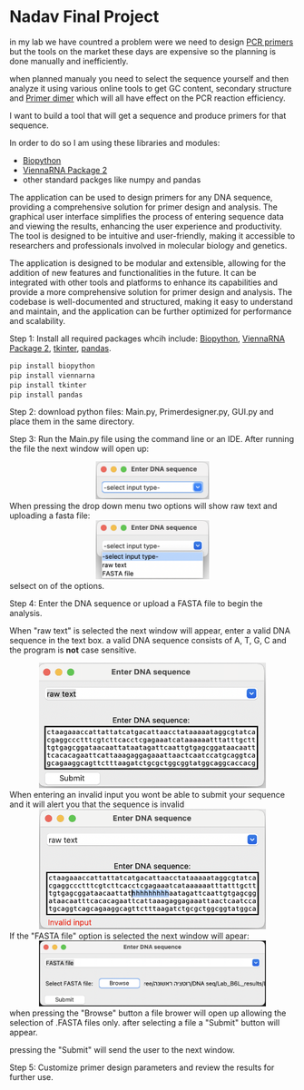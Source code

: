 # Nadav Final Project

in my lab we have countred a problem were we need to design [PCR primers](https://www.youtube.com/watch?v=NODrmBHHni8&ab_channel=Henrik%27sLab) but the tools on the market these days are expensive so the planning is done manually and inefficiently.

when planned manualy you need to select the sequence yourself and then analyze it using various online tools to get GC content, secondary structure and [Primer dimer](https://kilobaser.com/the-pain-of-primer-dimer/) which will all have effect on the PCR reaction efficiency.

I want to build a tool that will get a sequence and produce primers for that sequence.

In order to do so I am using these libraries and modules:

- [Biopython](https://biopython.org/)
- [ViennaRNA Package 2](https://www.tbi.univie.ac.at/RNA/documentation.html#)
- other standard packges like numpy and pandas

The application can be used to design primers for any DNA sequence, providing a comprehensive solution for primer design and analysis. The graphical user interface simplifies the process of entering sequence data and viewing the results, enhancing the user experience and productivity. The tool is designed to be intuitive and user-friendly, making it accessible to researchers and professionals involved in molecular biology and genetics.

The application is designed to be modular and extensible, allowing for the addition of new features and functionalities in the future. It can be integrated with other tools and platforms to enhance its capabilities and provide a more comprehensive solution for primer design and analysis. The codebase is well-documented and structured, making it easy to understand and maintain, and the application can be further optimized for performance and scalability.


Step 1: Install all required packages whcih include: [Biopython](https://biopython.org/), [ViennaRNA Package 2](https://www.tbi.univie.ac.at/RNA/documentation.html#), [tkinter](https://docs.python.org/3/library/tkinter.html), [pandas](https://pandas.pydata.org/pandas-docs/stable/getting_started/install.html).

```python
pip install biopython
pip install viennarna
pip install tkinter
pip install pandas
```

Step 2: download python files: Main.py, Primerdesigner.py, GUI.py and place them in the same directory.

Step 3: Run the Main.py file using the command line or an IDE. After running the file the next window will open up:
<div align="center">
    <img src="Pictures/start_menu.png" alt="Start Menu" width="200">
</div>
When pressing the drop down menu two options will show raw text and uploading a fasta file:
<div align="center">
    <img src="Pictures/start_dropdown.png" alt="Dropdown Menu" width="200">
</div>
selsect on of the options.

Step 4: Enter the DNA sequence or upload a FASTA file to begin the analysis.

When "raw text" is selected the next window will appear, enter a valid DNA sequence in the text box. a valid DNA sequence consists of A, T, G, C and the program is **not** case sensitive.
<div align="center">
    <img src="Pictures/textInput.png" alt="Raw Text Input" width="400">
</div>
When entering an invalid input you wont be able to submit your sequence and it will alert you that the sequence is invalid
<div align="center">
    <img src="Pictures/invalid_textInput.png" alt="Invalid Text Input" width="400">
</div>
If the "FASTA file" option is selected the next window will apear:
<div align="center">
    <img src="Pictures/FASTA_input.png" alt="FASTA input" width="400">
</div>
when pressing the "Browse" button a file brower will open up allowing the selection of .FASTA files only. 
after selecting a file a "Submit" button will appear.

pressing the "Submit" will send the user to the next window.


Step 5: Customize primer design parameters and review the results for further use.






